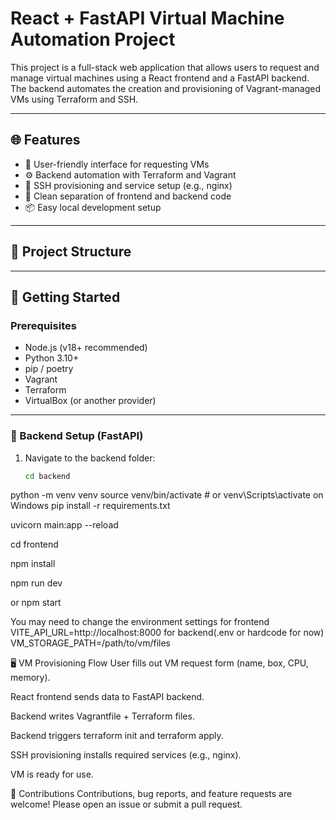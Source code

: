 # React + FastAPI Virtual Machine Automation Project

This project is a full-stack web application that allows users to request and manage virtual machines using a React frontend and a FastAPI backend. The backend automates the creation and provisioning of Vagrant-managed VMs using Terraform and SSH.

---

## 🌐 Features

- 🔐 User-friendly interface for requesting VMs
- ⚙️ Backend automation with Terraform and Vagrant
- 📡 SSH provisioning and service setup (e.g., nginx)
- 📁 Clean separation of frontend and backend code
- 📦 Easy local development setup

---

## 📁 Project Structure


---

## 🚀 Getting Started

### Prerequisites

- Node.js (v18+ recommended)
- Python 3.10+
- pip / poetry
- Vagrant
- Terraform
- VirtualBox (or another provider)

---

### 🔧 Backend Setup (FastAPI)

1. Navigate to the backend folder:

   ```bash
   cd backend

python -m venv venv
source venv/bin/activate  # or venv\Scripts\activate on Windows
pip install -r requirements.txt

uvicorn main:app --reload

cd frontend

npm install

npm run dev

or 
npm start

You may need to change the environment settings
for frontend
VITE_API_URL=http://localhost:8000
for backend(.env or hardcode for now)
VM_STORAGE_PATH=/path/to/vm/files


🖥️ VM Provisioning Flow
User fills out VM request form (name, box, CPU, memory).

React frontend sends data to FastAPI backend.

Backend writes Vagrantfile + Terraform files.

Backend triggers terraform init and terraform apply.

SSH provisioning installs required services (e.g., nginx).

VM is ready for use.


🤝 Contributions
Contributions, bug reports, and feature requests are welcome! Please open an issue or submit a pull request.
